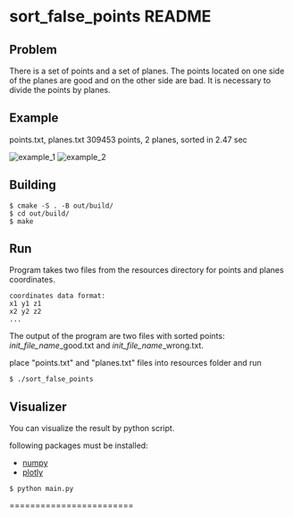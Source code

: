 sort_false_points README
========================

## Problem

There is a set of points and a set of planes. 
The points located on one side of the planes are good and on the other side are bad. 
It is necessary to divide the points by planes.

## Example

points.txt, planes.txt
309453 points, 2 planes, sorted in 2.47 sec

![example_1](https://user-images.githubusercontent.com/30512240/185460025-924423de-308a-4852-be44-aad1d4a834ce.png)
![example_2](https://user-images.githubusercontent.com/30512240/185460028-16e3d725-375d-42e5-9f22-d1caf075eece.png)


## Building

```
$ cmake -S . -B out/build/
$ cd out/build/
$ make
```

## Run

Program takes two files from the resources directory for points and planes coordinates.

```
coordinates data format: 
x1 y1 z1 
x2 y2 z2
...
```

The output of the program are two files with sorted points: 
*init_file_name*_good.txt and *init_file_name*_wrong.txt.

place "points.txt" and "planes.txt" files into resources folder and run

```
$ ./sort_false_points
```

## Visualizer

You can visualize the result by python script.

following packages must be installed:

* [numpy](https://numpy.org/)
* [plotly](https://plotly.com/python/graph-objects/)

```
$ python main.py
```

========================
